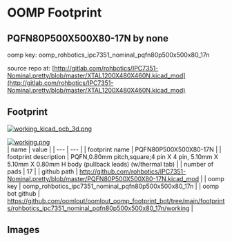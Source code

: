 # OOMP Footprint  
## PQFN80P500X500X80-17N  by none  
  
oomp key: oomp_rohbotics_ipc7351_nominal_pqfn80p500x500x80_17n  
  
source repo at: [http://gitlab.com/rohbotics/IPC7351-Nominal.pretty/blob/master/XTAL1200X480X460N.kicad_mod](http://gitlab.com/rohbotics/IPC7351-Nominal.pretty/blob/master/XTAL1200X480X460N.kicad_mod)  
## Footprint  
  
[![working_kicad_pcb_3d.png](working_kicad_pcb_3d_600.png)](working_kicad_pcb_3d.png)  
  
[![working.png](working_600.png)](working.png)  
| name | value | 
| --- | --- | 
| footprint name | PQFN80P500X500X80-17N | 
| footprint description | PQFN,0.80mm pitch,square;4 pin X 4 pin, 5.10mm X 5.10mm X 0.80mm H body (pullback leads) (w/thermal tab) | 
| number of pads | 17 | 
| github path | http://github.com/rohbotics/IPC7351-Nominal.pretty/blob/master/PQFN80P500X500X80-17N.kicad_mod | 
| oomp key | oomp_rohbotics_ipc7351_nominal_pqfn80p500x500x80_17n | 
| oomp bot github | https://github.com/oomlout/oomlout_oomp_footprint_bot/tree/main/footprints/rohbotics_ipc7351_nominal_pqfn80p500x500x80_17n/working | 
## Images  
